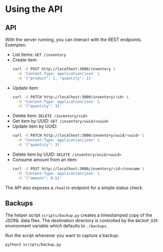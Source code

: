 # Using the API

## API

With the server running, you can interact with the REST endpoints. Examples:

- List items: `GET /inventory`
- Create item:
  ```bash
  curl -X POST http://localhost:3000/inventory \
    -H 'Content-Type: application/json' \
    -d '{"product": 1, "quantity": 1}'
  ```
- Update item:
  ```bash
  curl -X PATCH http://localhost:3000/inventory/<id> \
    -H 'Content-Type: application/json' \
    -d '{"quantity": 3}'
  ```
- Delete item: `DELETE /inventory/<id>`
- Get item by UUID: `GET /inventory/uuid/<uuid>`
- Update item by UUID:
  ```bash
  curl -X PATCH http://localhost:3000/inventory/uuid/<uuid> \
    -H 'Content-Type: application/json' \
    -d '{"quantity": 3}'
  ```
- Delete item by UUID: `DELETE /inventory/uuid/<uuid>`
- Consume amount from an item:
  ```bash
  curl -X POST http://localhost:3000/inventory/<id>/consume \
    -H 'Content-Type: application/json' \
    -d '{"amount": 0.5}'
  ```

The API also exposes a `/health` endpoint for a simple status check.

## Backups

The helper script `scripts/backup.py` creates a timestamped copy of the
JSONL data files. The destination directory is controlled by the
`BACKUP_DIR` environment variable which defaults to `./backups`.

Run the script whenever you want to capture a backup:

```bash
python3 scripts/backup.py
```
